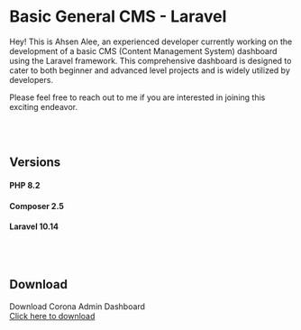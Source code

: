 # Basic General CMS - Laravel

Hey! This is Ahsen Alee, an experienced developer currently working on the development of a basic CMS (Content Management System) dashboard using the Laravel framework. This comprehensive dashboard is designed to cater to both beginner and advanced level projects and is widely utilized by developers.

Please feel free to reach out to me if you are interested in joining this exciting endeavor.

<br/>
<br/>

## Versions
#### PHP 8.2
#### Composer 2.5
#### Laravel 10.14

<br/>
<br/>

## Download
Download Corona Admin Dashboard
<br/> <a href="https://themewagon.com/themes/corona-free-responsive-bootstrap-4-admin-dashboard-template/">Click here to download</a>
